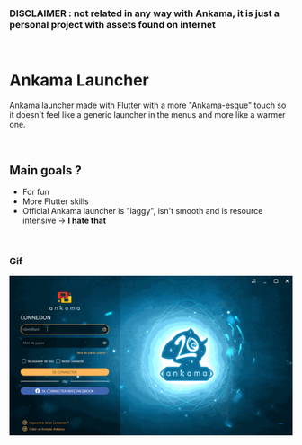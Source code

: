 ### DISCLAIMER : not related in any way with Ankama, it is just a personal project with assets found on internet
<br/>

# Ankama Launcher
 Ankama launcher made with Flutter with a more "Ankama-esque" touch so it doesn't feel like a generic launcher in the menus and more like a warmer one.

<br/>

## Main goals ?
* For fun
* More Flutter skills
* Official Ankama launcher is "laggy", isn't smooth and is resource intensive -> **I hate that**

<br/>

### Gif
![Demo](/docs/imgs/demo.gif)